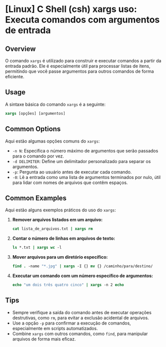 # [Linux] C Shell (csh) xargs uso: Executa comandos com argumentos de entrada

## Overview
O comando `xargs` é utilizado para construir e executar comandos a partir da entrada padrão. Ele é especialmente útil para processar listas de itens, permitindo que você passe argumentos para outros comandos de forma eficiente.

## Usage
A sintaxe básica do comando `xargs` é a seguinte:

```csh
xargs [opções] [argumentos]
```

## Common Options
Aqui estão algumas opções comuns do `xargs`:

- `-n N`: Especifica o número máximo de argumentos que serão passados para o comando por vez.
- `-d DELIMITER`: Define um delimitador personalizado para separar os argumentos.
- `-p`: Pergunta ao usuário antes de executar cada comando.
- `-0`: Lê a entrada como uma lista de argumentos terminados por nulo, útil para lidar com nomes de arquivos que contêm espaços.

## Common Examples
Aqui estão alguns exemplos práticos do uso do `xargs`:

1. **Remover arquivos listados em um arquivo:**
   ```csh
   cat lista_de_arquivos.txt | xargs rm
   ```

2. **Contar o número de linhas em arquivos de texto:**
   ```csh
   ls *.txt | xargs wc -l
   ```

3. **Mover arquivos para um diretório específico:**
   ```csh
   find . -name "*.jpg" | xargs -I {} mv {} /caminho/para/destino/
   ```

4. **Executar um comando com um número específico de argumentos:**
   ```csh
   echo "um dois três quatro cinco" | xargs -n 2 echo
   ```

## Tips
- Sempre verifique a saída do comando antes de executar operações destrutivas, como `rm`, para evitar a exclusão acidental de arquivos.
- Use a opção `-p` para confirmar a execução de comandos, especialmente em scripts automatizados.
- Combine `xargs` com outros comandos, como `find`, para manipular arquivos de forma mais eficaz.